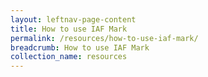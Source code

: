 ```yaml
---
layout: leftnav-page-content
title: How to use IAF Mark
permalink: /resources/how-to-use-iaf-mark/
breadcrumb: How to use IAF Mark
collection_name: resources
---
```

